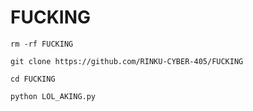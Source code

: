 # FUCKING

`rm -rf FUCKING`

`git clone https://github.com/RINKU-CYBER-405/FUCKING`


`cd FUCKING`


`python LOL_AKING.py`

